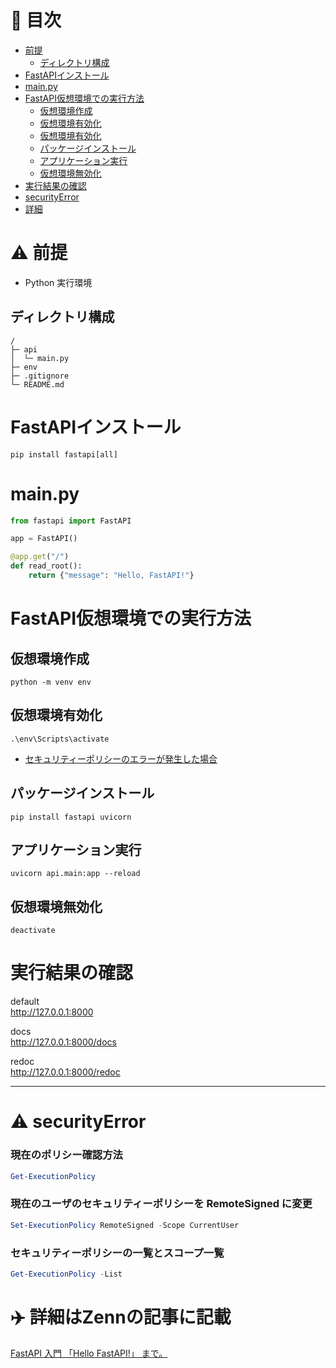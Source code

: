 # :triangular_flag_on_post: 目次
* [前提](#前提)
    * [ディレクトリ構成](#ディレクトリ構成)
* [FastAPIインストール](#FastAPIインストール)
* [main.py](#main.py)
* [FastAPI仮想環境での実行方法](#FastAPI仮想環境での実行方法)
    *  [仮想環境作成](#仮想環境作成)
    *  [仮想環境有効化](#仮想環境有効化)
    *  [仮想環境有効化](#仮想環境有効化)
    *  [パッケージインストール](#パッケージインストール)
    *  [アプリケーション実行](#アプリケーション実行)
    *  [仮想環境無効化](#仮想環境無効化)
* [実行結果の確認](#実行結果の確認)
* [securityError](#securityError)
* [詳細](#詳細はZennの記事に記載)

# :warning: 前提

- Python 実行環境

## ディレクトリ構成

```
/
├─ api
│  └─ main.py
├─ env
├─ .gitignore
└─ README.md
```

# FastAPIインストール

```shell
pip install fastapi[all]
```

# main.py

```py
from fastapi import FastAPI

app = FastAPI()

@app.get("/")
def read_root():
    return {"message": "Hello, FastAPI!"}

```

# FastAPI仮想環境での実行方法

## 仮想環境作成

```
python -m venv env
```

## 仮想環境有効化

```
.\env\Scripts\activate
```

- [セキュリティーポリシーのエラーが発生した場合](#securityError)

## パッケージインストール

```
pip install fastapi uvicorn
```

## アプリケーション実行

```
uvicorn api.main:app --reload
```

## 仮想環境無効化

```
deactivate
```

# 実行結果の確認

default  
http://127.0.0.1:8000

docs  
http://127.0.0.1:8000/docs

redoc  
http://127.0.0.1:8000/redoc

---

# :warning: securityError

### 現在のポリシー確認方法

```powershell
Get-ExecutionPolicy
```

### 現在のユーザのセキュリティーポリシーを RemoteSigned に変更

```powershell
Set-ExecutionPolicy RemoteSigned -Scope CurrentUser
```

### セキュリティーポリシーの一覧とスコープ一覧

```powershell
Get-ExecutionPolicy -List
```

# :airplane: 詳細はZennの記事に記載

[FastAPI 入門 「Hello FastAPI!」 まで。](https://zenn.dev/aputech/articles/bad52ee80f2cc2)
